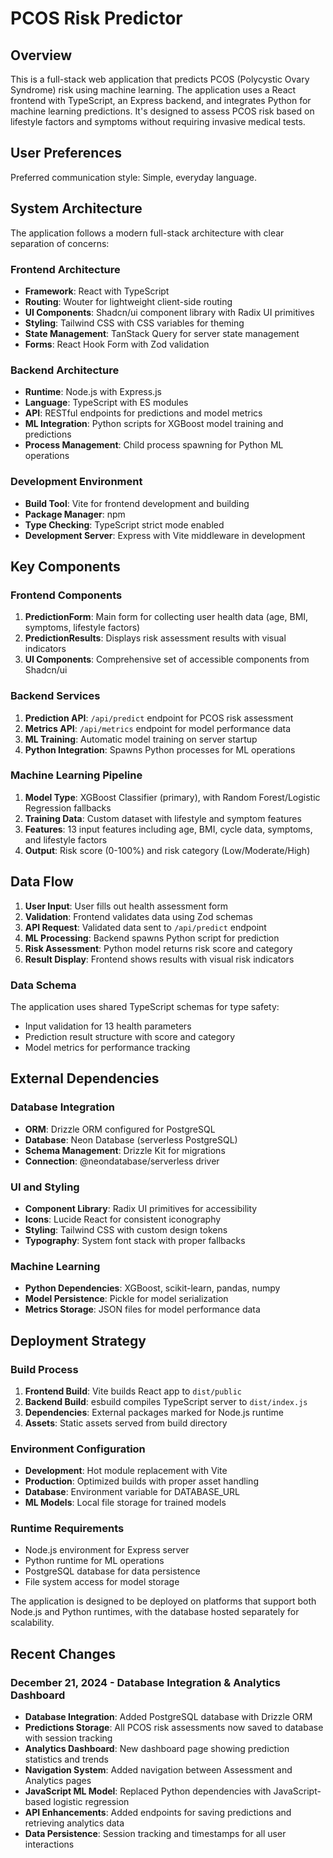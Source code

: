 # PCOS Risk Predictor

## Overview

This is a full-stack web application that predicts PCOS (Polycystic Ovary Syndrome) risk using machine learning. The application uses a React frontend with TypeScript, an Express backend, and integrates Python for machine learning predictions. It's designed to assess PCOS risk based on lifestyle factors and symptoms without requiring invasive medical tests.

## User Preferences

Preferred communication style: Simple, everyday language.

## System Architecture

The application follows a modern full-stack architecture with clear separation of concerns:

### Frontend Architecture
- **Framework**: React with TypeScript
- **Routing**: Wouter for lightweight client-side routing
- **UI Components**: Shadcn/ui component library with Radix UI primitives
- **Styling**: Tailwind CSS with CSS variables for theming
- **State Management**: TanStack Query for server state management
- **Forms**: React Hook Form with Zod validation

### Backend Architecture
- **Runtime**: Node.js with Express.js
- **Language**: TypeScript with ES modules
- **API**: RESTful endpoints for predictions and model metrics
- **ML Integration**: Python scripts for XGBoost model training and predictions
- **Process Management**: Child process spawning for Python ML operations

### Development Environment
- **Build Tool**: Vite for frontend development and building
- **Package Manager**: npm
- **Type Checking**: TypeScript strict mode enabled
- **Development Server**: Express with Vite middleware in development

## Key Components

### Frontend Components
1. **PredictionForm**: Main form for collecting user health data (age, BMI, symptoms, lifestyle factors)
2. **PredictionResults**: Displays risk assessment results with visual indicators
3. **UI Components**: Comprehensive set of accessible components from Shadcn/ui

### Backend Services
1. **Prediction API**: `/api/predict` endpoint for PCOS risk assessment
2. **Metrics API**: `/api/metrics` endpoint for model performance data
3. **ML Training**: Automatic model training on server startup
4. **Python Integration**: Spawns Python processes for ML operations

### Machine Learning Pipeline
1. **Model Type**: XGBoost Classifier (primary), with Random Forest/Logistic Regression fallbacks
2. **Training Data**: Custom dataset with lifestyle and symptom features
3. **Features**: 13 input features including age, BMI, cycle data, symptoms, and lifestyle factors
4. **Output**: Risk score (0-100%) and risk category (Low/Moderate/High)

## Data Flow

1. **User Input**: User fills out health assessment form
2. **Validation**: Frontend validates data using Zod schemas
3. **API Request**: Validated data sent to `/api/predict` endpoint
4. **ML Processing**: Backend spawns Python script for prediction
5. **Risk Assessment**: Python model returns risk score and category
6. **Result Display**: Frontend shows results with visual risk indicators

### Data Schema
The application uses shared TypeScript schemas for type safety:
- Input validation for 13 health parameters
- Prediction result structure with score and category
- Model metrics for performance tracking

## External Dependencies

### Database Integration
- **ORM**: Drizzle ORM configured for PostgreSQL
- **Database**: Neon Database (serverless PostgreSQL)
- **Schema Management**: Drizzle Kit for migrations
- **Connection**: @neondatabase/serverless driver

### UI and Styling
- **Component Library**: Radix UI primitives for accessibility
- **Icons**: Lucide React for consistent iconography
- **Styling**: Tailwind CSS with custom design tokens
- **Typography**: System font stack with proper fallbacks

### Machine Learning
- **Python Dependencies**: XGBoost, scikit-learn, pandas, numpy
- **Model Persistence**: Pickle for model serialization
- **Metrics Storage**: JSON files for model performance data

## Deployment Strategy

### Build Process
1. **Frontend Build**: Vite builds React app to `dist/public`
2. **Backend Build**: esbuild compiles TypeScript server to `dist/index.js`
3. **Dependencies**: External packages marked for Node.js runtime
4. **Assets**: Static assets served from build directory

### Environment Configuration
- **Development**: Hot module replacement with Vite
- **Production**: Optimized builds with proper asset handling
- **Database**: Environment variable for DATABASE_URL
- **ML Models**: Local file storage for trained models

### Runtime Requirements
- Node.js environment for Express server
- Python runtime for ML operations
- PostgreSQL database for data persistence
- File system access for model storage

The application is designed to be deployed on platforms that support both Node.js and Python runtimes, with the database hosted separately for scalability.

## Recent Changes

### December 21, 2024 - Database Integration & Analytics Dashboard
- **Database Integration**: Added PostgreSQL database with Drizzle ORM
- **Predictions Storage**: All PCOS risk assessments now saved to database with session tracking
- **Analytics Dashboard**: New dashboard page showing prediction statistics and trends
- **Navigation System**: Added navigation between Assessment and Analytics pages
- **JavaScript ML Model**: Replaced Python dependencies with JavaScript-based logistic regression
- **API Enhancements**: Added endpoints for saving predictions and retrieving analytics data
- **Data Persistence**: Session tracking and timestamps for all user interactions